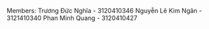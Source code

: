 Members:
  Trương Đức Nghĩa - 3120410346
  Nguyễn Lê Kim Ngân - 3121410340
  Phan Minh Quang - 3120410427
